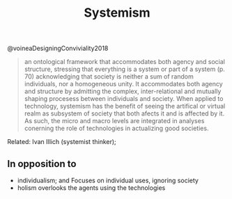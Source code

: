 ﻿---
title: Systemism
---
@voineaDesigningConviviality2018 
> an ontological framework that accommodates both agency and social structure, stressing that everything is a system or part of a system (p. 70)
> acknowledging that society is neither a sum of random individuals, nor a homogeneous unity. It accommodates both agency and structure by admitting the complex, inter-relational and mutually shaping procesess between individuals and society. When applied to technology, systemism has the benefit of seeing the artifical or virtual realm as subsystem of society that both afects it and is affected by it. As such, the micro and macro levels are integrated in analyses conerning the role of technologies in actualizing good societies.

Related: Ivan Illich (systemist thinker); 

## In opposition to

- individualism; and
  Focuses on individual uses, ignoring society
- holism
  overlooks the agents using the technologies